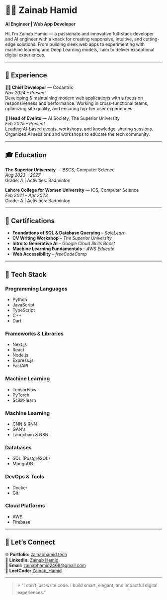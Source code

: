 # 👩‍💻 Zainab Hamid

**AI Engineer | Web App Developer**

Hi, I’m Zainab Hamid — a passionate and innovative full-stack developer and AI engineer with a knack for creating responsive, intuitive, and cutting-edge solutions. From building sleek  web apps to experimenting with machine learning and Deep Learning models, I aim to deliver exceptional digital experiences.

---

## 🧠 Experience

**👩‍💻 Chief Developer** — Codantrix  
*Nov 2024 – Present*  
Developing & maintaining modern web applications with a focus on responsiveness and performance. Working in cross-functional teams, optimizing site quality, and ensuring top-tier user experiences.

**🎤 Head of Events** — AI Society, The Superior University  
*Feb 2025 – Present*  
Leading AI-based events, workshops, and knowledge-sharing sessions. Organized AI sessions and workshops to educate the tech community.

---

## 🎓 Education

**The Superior University** — BSCS, Computer Science  
*Aug 2023 – 2027*  
Grade: A | Activities: Badminton

**Lahore College for Women University** — ICS, Computer Science  
*Feb 2021 – Apr 2023*  
Grade: A | Activities: Badminton

---

## 📜 Certifications

- **Foundations of SQL & Database Querying** – *SoloLearn*  
- **CV Writing Workshop** – *The Superior University*
- **Intro to Generative AI** – *Google Cloud Skills Boost*  
- **Machine Learning Fundamentals** – *AWS Educate*  
- **Web Accessibility** – *freeCodeCamp*

---

## 🚀 Tech Stack

### Programming Languages
- Python
- JavaScript
- TypeScript
- C++
- Dart

### Frameworks & Libraries
- Next.js
- React
- Node.js
- Express.js
- FastAPI

### Machine Learning
- TensorFlow
- PyTorch
- Scikit-learn

### Machine Learning
- CNN & RNN
- GAN's
- Langchain & N8N

### Databases
- SQL (PostgreSQL)
- MongoDB

### DevOps & Tools
- Docker
- Git

### Cloud Platforms
- AWS
- Firebase

---

## 🔗 Let’s Connect

🌐 **Portfolio:** [zainabhamid.tech](https://zainabhamid.tech)  
💼 **LinkedIn:** [Zainab Hamid](https://www.linkedin.com/in/zainab-hamid-187a18321/)  
📧 **Email:** [zainabhamid2468@gmail.com](mailto:zainabhamid2468@gmail.com)  
🧩 **LeetCode:** [Zainab_Hamid](https://leetcode.com/u/Zainab_Hamid/)  

---

> ⚡️ “I don’t just write code. I build smart, elegant, and impactful digital experiences.”
